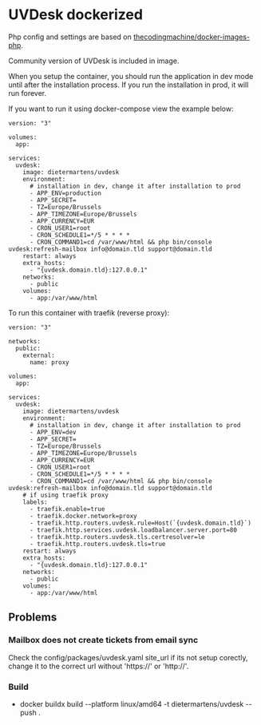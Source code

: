 # UVDesk dockerized

Php config and settings are based on [thecodingmachine/docker-images-php](https://github.com/thecodingmachine/docker-images-php).

Community version of UVDesk is included in image.

When you setup the container, you should run the application in dev mode until after the installation process. If you run the installation in prod, it will run forever.

If you want to run it using docker-compose view the example below:

```
version: "3"

volumes:
  app:

services:
  uvdesk:
    image: dietermartens/uvdesk
    environment:
      # installation in dev, change it after installation to prod
      - APP_ENV=production
      - APP_SECRET=
      - TZ=Europe/Brussels
      - APP_TIMEZONE=Europe/Brussels
      - APP_CURRENCY=EUR
      - CRON_USER1=root
      - CRON_SCHEDULE1=*/5 * * * *
      - CRON_COMMAND1=cd /var/www/html && php bin/console uvdesk:refresh-mailbox info@domain.tld support@domain.tld
    restart: always
    extra_hosts:
      - "{uvdesk.domain.tld}:127.0.0.1"
    networks:
      - public
    volumes:
      - app:/var/www/html
```

To run this container with traefik (reverse proxy):

```
version: "3"

networks:
  public:
    external:
      name: proxy

volumes:
  app:

services:
  uvdesk:
    image: dietermartens/uvdesk
    environment:
      # installation in dev, change it after installation to prod
      - APP_ENV=dev
      - APP_SECRET=
      - TZ=Europe/Brussels
      - APP_TIMEZONE=Europe/Brussels
      - APP_CURRENCY=EUR
      - CRON_USER1=root
      - CRON_SCHEDULE1=*/5 * * * *
      - CRON_COMMAND1=cd /var/www/html && php bin/console uvdesk:refresh-mailbox info@domain.tld support@domain.tld
    # if using traefik proxy
    labels:
      - traefik.enable=true
      - traefik.docker.network=proxy
      - traefik.http.routers.uvdesk.rule=Host(`{uvdesk.domain.tld}`)
      - traefik.http.services.uvdesk.loadbalancer.server.port=80
      - traefik.http.routers.uvdesk.tls.certresolver=le
      - traefik.http.routers.uvdesk.tls=true
    restart: always
    extra_hosts:
      - "{uvdesk.domain.tld}:127.0.0.1"
    networks:
      - public
    volumes:
      - app:/var/www/html
```

## Problems

### Mailbox does not create tickets from email sync

Check the config/packages/uvdesk.yaml site_url if its not setup corectly, change it to the correct url without 'https://' or 'http://'.

### Build

- docker buildx build --platform linux/amd64 -t dietermartens/uvdesk --push .